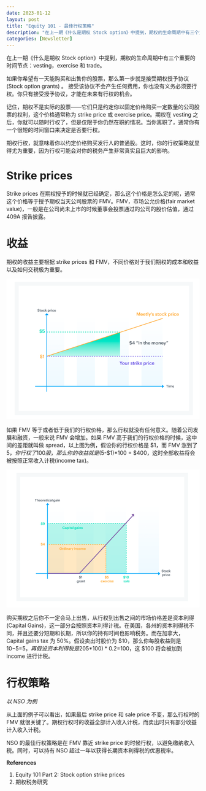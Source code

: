 ```yaml
---
date: 2023-01-12
layout: post
title: "Equity 101 - 最佳行权策略"
description: "在上一期《什么是期权 Stock option》中提到，期权的生命周期中有三个重要的时间节点：vesting，exercise 和 trade。"
categories: [Newsletter]
---
```


在上一期《什么是期权 Stock option》中提到，期权的生命周期中有三个重要的时间节点：vesting，exercise 和 trade。

如果你希望有一天能购买和出售你的股票，那么第一步就是接受期权授予协议 (Stock option grants) 。 接受该协议不会产生任何费用，你也没有义务必须要行权。你只有接受授予协议，才能在未来有行权的机会。

记住，期权不是实际的股票——它们只是约定你以固定价格购买一定数量的公司股票的权利，这个价格通常称为 strike price 或 exercise price。期权在 vesting 之后，你就可以随时行权了，但是仅限于你仍然在职的情况。当你离职了，通常你有一个很短的时间窗口来决定是否要行权。

期权行权，就意味着你以约定价格购买发行人的普通股。这时，你的行权策略就显得尤为重要，因为行权可能会对你的税务产生非常真实且巨大的影响。

# Strike prices

Strike prices 在期权授予的时候就已经确定，那么这个价格是怎么定的呢，通常这个价格等于授予期权当天公司股票的 FMV。FMV，市场公允价格(fair market value)，一般是在公司尚未上市的时候董事会投票通过的公司的股价估值，通过 409A 报告披露。

# 收益

期权的收益主要根据 strike prices 和 FMV，不同价格对于我们期权的成本和收益以及如何交税极为重要。

![](/images/5fc77303fed34f89961892be4ef4dd00.png)

如果 FMV 等于或者低于我们的行权价格，那么行权就没有任何意义。随着公司发展和融资，一般来说 FMV 会增加。如果 FMV 高于我们的行权价格的时候，这中间的差距就叫做 spread，以上图为例，假设你的行权价格是 $1，而 FMV 涨到了 $5，你行权了 100 股，那么你的收益就是 ($5-$1)*100 = $400，这时全部收益将会被按照正常收入计税(income tax)。

![](/images/462f61edee964699967192de3f503278.png)

购买期权之后你不一定会马上出售，从行权到出售之间的市场价格差是资本利得(Capital Gains)，这一部分会按照资本利得计税。在美国，各州的资本利得税不同，并且还要分短期和长期，所以你的持有时间也影响税务。而在加拿大，Capital gains tax 为 50%。假设卖出时股价为 $10，那么你每股收益则是 $10-$5=$5，再假设资本利得税是 20%，那么 100 股的收益需要纳税的部分就是 ($5*$100)*0.2=$100，这 $100 将会被加到 income 进行计税。

# 行权策略

*以 NSO 为例*

从上面的例子可以看出，如果最后 strike price 和 sale price 不变，那么行权时的 FMV 就很关键了。期权行权时的收益全部计入收入计税，而卖出时只有部分收益计入收入计税。

NSO 的最佳行权策略是在 FMV 靠近 strike price 的时候行权，以避免缴纳收入税。同时，可以持有 NSO 超过一年以获得长期资本利得税的优惠税率。

**References**

1. Equity 101 Part 2: Stock option strike prices
2. 期权税务研究